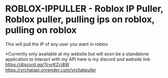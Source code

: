 # ROBLOX-IPPULLER - Roblox IP Puller, Roblox puller, pulling ips on roblox, pulling on roblox
This will pull the IP of any user you want in roblox

*Currently only available at my website but will soon be a standalone application to interact with my API
here is my discord and website link
https://discord.gg/7cyrKZcj8W  
https://vrchatapi.onrender.com/vrchatpuller
